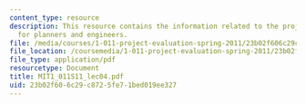 ```yaml
---
content_type: resource
description: This resource contains the information related to the project evaluation
  for planners and engineers.
file: /media/courses/1-011-project-evaluation-spring-2011/23b02f606c29c8725fe71bed019ee327_MIT1_011S11_lec04.pdf
file_location: /coursemedia/1-011-project-evaluation-spring-2011/23b02f606c29c8725fe71bed019ee327_MIT1_011S11_lec04.pdf
file_type: application/pdf
resourcetype: Document
title: MIT1_011S11_lec04.pdf
uid: 23b02f60-6c29-c872-5fe7-1bed019ee327
---
```

